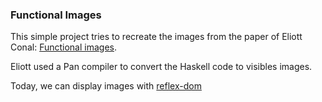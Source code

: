 ### Functional Images

This simple project tries to recreate the images from the paper of Eliott Conal: 
[Functional images](http://conal.net/papers/functional-images/).

Eliott used a Pan compiler to convert the Haskell code to visibles images.

Today, we can display images with [reflex-dom](https://github.com/reflex-frp/reflex-dom)

